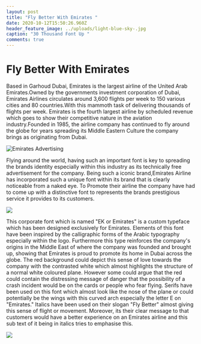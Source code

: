 ```yaml
---
layout: post
title: "Fly Better With Emirates "
date: 2020-10-12T15:50:26.960Z
header_feature_image: ../uploads/light-blue-sky-.jpg
caption: "30 Thousand Font Up "
comments: true
---
```

# Fly Better With Emirates

Based in Garhoud Dubai, Emirates is the largest airline of the United Arab Emirates.Owned by the governments  investment corporation of Dubai, Emirates Airlines circulates around 3,600 flights per week to 150 various cities and 80 countries.With this mammoth task of delivering thousands of flights per week. Emirates is the fourth largest airline by scheduled revenue which goes to show their competitive nature in the aviation industry.Founded in 1985, the airline company has continued to fly around the globe for years spreading its Middle Eastern Culture the company brings as originating from Dubai.

![Emirates Advertising ](../uploads/emirates-1-.png "Emirates Advertising ")

Flying around the world, having such an important font is key to spreading the brands identity especially within this industry as its technically free advertisement for the company. Being such a iconic brand,Emirates Airline has incorporated such a unique font within its brand that is clearly noticeable from a naked eye. To Promote their airline the company have had to come up with a distinctive font to represents the brands prestigious service it provides to its customers.

![](../uploads/emirates-font-.jpg)

This corporate font which is named "EK or Emirates" is a custom typeface which has been designed exclusively for Emirates. Elements of this font have been inspired by the calligraphic forms of the Arabic typography especially within the logo. Furthermore this type reinforces the company's origins in the Middle East of where the company was founded and brought up, showing that Emirates is proud to promote its home in Dubai across the globe. The red background could depict this sense of love towards the company with the contrasted white which almost highlights the structure of a normal white coloured plane. However some could argue that the red could contain the distressing message of danger that the possibility of a crash incident would be on the cards or people who fear flying. Serifs have been used on this font which almost look like the nose of the plane or could potentially be the wings with this curved arch especially the letter E on "Emirates." Italics have been used on their slogan "Fly Better" almost giving this sense of flight or movement. Moreover, its their clear message to that customers would have a better experience on an Emirates airline and this sub text of it being in italics tries to emphasise this.



![](../uploads/emirates-.jpg)